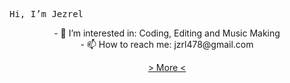 <p align="left">
<samp>
<br>
Hi, I’m Jezrel
 </br>
<p align="center">
- 👀 I’m interested in: Coding, Editing and Music Making
<br>
- 📫 How to reach me: jzrl478@gmail.com
 </br>
 <p align="center">
<a href="https://dhjzrl.carrd.co/">  > More < </a>
   </p>
</samp>
 </p>
